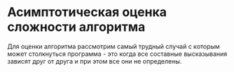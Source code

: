 # Асимптотическая оценка сложности алгоритма
Для оценки алгоритма рассмотрим самый трудный случай с которым может столкнуться программа - это когда все составные высказывания зависят друг от друга и при этом все они не определены.
